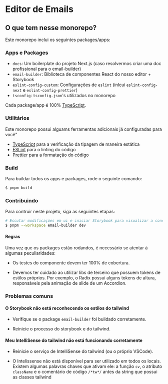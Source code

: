 # Editor de Emails

## O que tem nesse monorepo?

Este monorepo inclui os seguintes packages/apps:

### Apps e Packages

- `docs`: Um boilerplate do projeto Next.js (caso resolvermos criar uma doc profissional para o email-builder)
- `email-builder`: Biblioteca de componentes React do nosso editor + Storybook
- `eslint-config-custom`: Configurações de `eslint` (inlcui `eslint-config-next` e `eslint-config-prettier`)
- `tsconfig`: `tsconfig.json`'s utilizados no monorepo

Cada package/app é 100% [TypeScript](https://www.typescriptlang.org/).

### Utilitários

Este monorepo possui alguams ferramentas adicionais já configuradas para você"

- [TypeScript](https://www.typescriptlang.org/) para a verificação da tipagem de maneira estática
- [ESLint](https://eslint.org/) para o linting do código
- [Prettier](https://prettier.io) para a formatação do código

### Build

Para buildar todos os apps e packages, rode o seguinte comando:

```bash
$ pnpm build
```

### Contribuindo

Para contruir neste projeto, siga as seguintes etapas:

```bash
# Escutar modificações em ui e iniciar Storybook para visualizar a construção dos componentes
$ pnpm --workspace email-builder dev
```

#### Regras

Uma vez que os packages estão rodandos, é necessário se atentar à algumas peculiaridades:

- Os testes do componente devem ter 100% de cobertura.

- Devemos ter cuidado ao utilizar libs de terceiro que possuem tokens de estilos próprios. Por exemplo, o Radix possui alguns tokens de altura, responsáveis pela animação de slide de um Accordion.

### Problemas comuns

#### O Storybook não está reconhecendo os estilos do tailwind

- Verifique se o package `email-builder` foi buildado corretamente.

- Reinicie o processo do storybook e do tailwind.

#### Meu IntelliSense do tailwind não está funcionando corretamente

- Reinicie o serviço de IntelliSense do tailwind (ou o próprio VSCode).

- O Intelissense não está disponível para ser utilizado em todos os locais. Existem algumas palavras chaves que ativam ele: a função `cv`, o atributo `className` e o comentário de código `/*tw*/` antes da string que possui as classes tailwind
